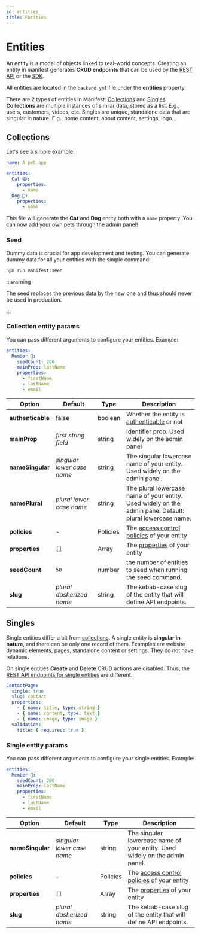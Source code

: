 ```yaml
---
id: entities
title: Entities
---
```


# Entities

An entity is a model of objects linked to real-world concepts. Creating an entity in manifest generates **CRUD endpoints** that can be used by the [REST API](rest-api.md) or the [SDK](javascript-sdk.md).

All entities are located in the `backend.yml` file under the **entities** property.

There are 2 types of entities in Manifest: [Collections](#collections) and [Singles](#singles). **Collections** are multiple instances of similar data, stored as a list. E.g., users, customers, videos, etc. Singles are unique, standalone data that are singular in nature. E.g., home content, about content, settings, logo...

## Collections

Let's see a simple example:

```yaml title="manifest/backend.yml"
name: A pet app

entities:
  Cat 😺:
    properties:
      - name
  Dog 🐶:
    properties:
      - name
```

This file will generate the **Cat** and **Dog** entity both with a `name` property. You can now add your own pets through the admin panel!

### Seed

Dummy data is crucial for app development and testing. You can generate dummy data for all your entities with the simple command:

```
npm run manifest:seed
```

:::warning

The seed replaces the previous data by the new one and thus should never be used in production.

:::

### Collection entity params

You can pass different arguments to configure your entities. Example:

```yaml
entities:
  Member 👤:
    seedCount: 200
    mainProp: lastName
    properties:
      - firstName
      - lastName
      - email
```

| Option            | Default                    | Type     | Description                                                                                              |
| ----------------- | -------------------------- | -------- | -------------------------------------------------------------------------------------------------------- |
| **authenticable** | false                      | boolean  | Whether the entity is [authenticable](auth.md#authenticable-entities) or not                             |
| **mainProp**      | _first string field_       | string   | Identifier prop. Used widely on the admin panel                                                          |
| **nameSingular**  | _singular lower case name_ | string   | The singular lowercase name of your entity. Used widely on the admin panel.                              |
| **namePlural**    | _plural lower case name_   | string   | The plural lowercase name of your entity. Used widely on the admin panel Default: plural lowercase name. |
| **policies**      | -                          | Policies | The [access control policies](./policies.md) of your entity                                              |
| **properties**    | `[]`                       | Array    | The [properties](./properties.md) of your entity                                                         |
| **seedCount**     | `50`                       | number   | the number of entities to seed when running the seed command.                                            |
| **slug**          | _plural dasherized name_   | string   | The kebab-case slug of the entity that will define API endpoints.                                        |

## Singles

Single entities differ a bit from [collections](#collections). A single entity is **singular in nature**, and there can be only one record of them. Examples are website dynamic elements, pages, standalone content or settings. They do not have relations.

On single entities **Create** and **Delete** CRUD actions are disabled. Thus, the [REST API endpoints for single entities](./rest-api.md#singles) are different.

```yaml
ContactPage:
  single: true
  slug: contact
  properties:
    - { name: title, type: string }
    - { name: content, type: text }
    - { name: image, type: image }
  validation:
    title: { required: true }
```

### Single entity params

You can pass different arguments to configure your single entities. Example:

```yaml
entities:
  Member 👤:
    seedCount: 200
    mainProp: lastName
    properties:
      - firstName
      - lastName
      - email
```

| Option           | Default                    | Type     | Description                                                                 |
| ---------------- | -------------------------- | -------- | --------------------------------------------------------------------------- |
| **nameSingular** | _singular lower case name_ | string   | The singular lowercase name of your entity. Used widely on the admin panel. |
| **policies**     | -                          | Policies | The [access control policies](./policies.md) of your entity                 |
| **properties**   | `[]`                       | Array    | The [properties](./properties.md) of your entity                            |
| **slug**         | _plural dasherized name_   | string   | The kebab-case slug of the entity that will define API endpoints.           |
